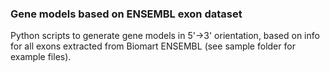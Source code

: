 ### Gene models based on ENSEMBL exon dataset

Python scripts to generate gene models in 5'->3' orientation, based on info for all exons extracted from Biomart ENSEMBL (see sample folder for example files).
